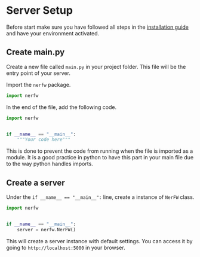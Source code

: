 # Server Setup

Before start make sure you have followed all steps in the [installation guide](installation.md) and 
have your environment activated.

## Create main.py

Create a new file called `main.py` in your project folder. This file will be the entry point of your server.

Import the `nerfw` package.
```python
import nerfw
```

In the end of the file, add the following code.
```python
import nerfw


if __name__ == "__main__":
    """Your code here"""
```

This is done to prevent the code from running when the file is imported as a module. It is a good practice in python
to have this part in your main file due to the way python handles imports.

## Create a server

Under the `if __name__ == "__main__":` line, create a instance of `NerFW` class.

```python
import nerfw


if __name__ == "__main__":
    server = nerfw.NerFW()
```

This will create a server instance with default settings.
You can access it by going to `http://localhost:5000` in your browser.